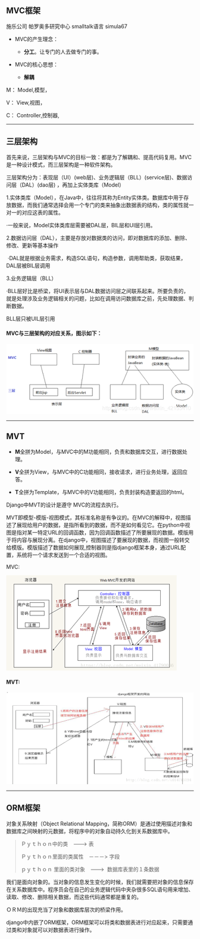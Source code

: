 ## MVC框架

施乐公司 帕罗奥多研究中心 smalltalk语言 simula67

- MVC的产生理念：
  
  - **分工**。让专门的人去做专门的事。

- MVC的核心思想： 
  
  - **解耦**

M： Model,模型，

V： View,视图，

C： Controller,控制器,

---

## 三层架构

首先来说，三层架构与MVC的目标一致：都是为了解耦和、提高代码复用。MVC是一种设计模式，而三层架构是一种软件架构。

三层架构分为：表现层（UI）(web层)、业务逻辑层（BLL）(service层)、数据访问层（DAL）(dao层) ，再加上实体类库（Model）

1.实体类库（Model），在Java中，往往将其称为Entity实体类。数据库中用于存放数据，而我们通常选择会用一个专门的类来抽象出数据表的结构，类的属性就一对一的对应这表的属性。

·一般来说，Model实体类库层需要被DAL层，BIL层和UI层引用。

2.数据访问层（DAL），主要是存放对数据类的访问，即对数据库的添加、删除、修改、更新等基本操作

 ·DAL就是根据业务需求，构造SQL语句，构造参数，调用帮助类，获取结果，DAL层被BIL层调用

3.业务逻辑层（BLL）

·BLL层好比是桥梁，将UI表示层与DAL数据访问层之间联系起来。所要负责的，就是处理涉及业务逻辑相关的问题，比如在调用访问数据库之前，先处理数据、判断数据。

BLL层只被UIL层引用

#### MVC与三层架构的对应关系，图示如下：

![i](img/MVC&三层架构.png)

---

## MVT

- **M**全拼为Model，与MVC中的M功能相同，负责和数据库交互，进行数据处理。

- **V**全拼为View，与MVC中的C功能相同，接收请求，进行业务处理，返回应答。

- **T**全拼为Template，与MVC中的V功能相同，负责封装构造要返回的html。

Django中MVT的设计是遵守 MVC的流程去执行。

MVT即模型-模版-视图模式，其标准名称是有争议的。在MVC的解释中，视图描述了展现给用户的数据，是指所看到的数据，而不是如何看见它。在python中视图是指对某一特定URL的回调函数，因为回调函数描述了所要展现的数据。模版用于将内容与展现分离。在django中，视图描述了要展现的数据，而视图一般转交给模版。模版描述了数据如何展现,控制器则是指django框架本身，通过URL配置，系统将一个请求发送到一个合适的视图。

MVC:

![I](img/MVC.png)

#### MVT:

![i](img/MVT.webp)

---

## ORM框架

对象关系映射（Object Relational Mapping，简称ORM）是通过使用描述对象和数据库之间映射的元数据，将程序中的对象自动持久化到关系数据库中。

> Ｐｙｔｈｏｎ中的类　---> 表
> 
> Ｐｙｔｈｏｎ里面的类属性　－－－> 字段
> 
> ｐｙｔｈｏｎ 里面的类对象　--->  数据库表里的１条数据

我们是面向对象的。当对象的信息发生变化的时候，我们就需要把对象的信息保存在关系数据库中。程序员会在自己的业务逻辑代码中夹杂很多SQL语句用来增加、读取、修改、删除相关数据，而这些代码通常都是重复的。

ＯＲＭ的出现充当了对象和数据库层次的桥梁作用。

django中内嵌了ORM框架，ORM框架可以将类和数据表进行对应起来，只需要通过类和对象就可以对数据表进行操作。
